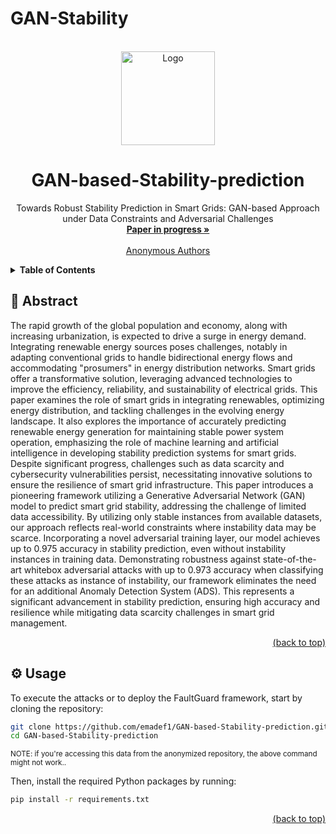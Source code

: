 # GAN-Stability
<div id="top"></div>
<!-- PROJECT LOGO -->
<br />
<div align="center">
  <a href="https://github.com/emadef1/GAN-Stability/tree/main">
    <img src="Figures/logo.png" alt="Logo" width="150" height="150">
  </a>

  <h1 align="center">GAN-based-Stability-prediction</h1>

  <p align="center">
    Towards Robust Stability Prediction in Smart Grids: GAN-based Approach under Data Constraints and Adversarial Challenges
    <br />
    <a href="https://github.com/emadef1/GAN-Stability/tree/main"><strong>Paper in progress »</strong></a>
    <br />
    <br />
    <a href="">Anonymous Authors</a>
  </p>
</div>

<!-- TABLE OF CONTENTS -->
<details>
  <summary><strong>Table of Contents</strong></summary>
  <ol>
    <li>
      <a href="#abstract">Abstract</a>
    </li>
    <li>
      <a href="#usage">Usage</a>
    </li>
    <li>
      <a href="#models">Models</a>
    </li>
    <li>
      <a href="#baseline">Baseline</a>
    </li>
    <li>
      <a href="#attacks">Attacks</a>
    </li>
  </ol>
</details>

<div id="abstract"></div>

## 🧩 Abstract

The rapid growth of the global population and economy, along with increasing urbanization, is expected to drive a surge in energy demand. Integrating renewable energy sources poses challenges, notably in adapting conventional grids to handle bidirectional energy flows and accommodating "prosumers" in energy distribution networks. Smart grids offer a transformative solution, leveraging advanced technologies to improve the efficiency, reliability, and sustainability of electrical grids. This paper examines the role of smart grids in integrating renewables, optimizing energy distribution, and tackling challenges in the evolving energy landscape. It also explores the importance of accurately predicting renewable energy generation for maintaining stable power system operation, emphasizing the role of machine learning and artificial intelligence in developing stability prediction systems for smart grids. Despite significant progress, challenges such as data scarcity and cybersecurity vulnerabilities persist, necessitating innovative solutions to ensure the resilience of smart grid infrastructure. This paper introduces a pioneering framework utilizing a Generative Adversarial Network (GAN) model to predict smart grid stability, addressing the challenge of limited data accessibility. By utilizing only stable instances from available datasets, our approach reflects real-world constraints where instability data may be scarce. Incorporating a novel adversarial training layer, our model achieves up to 0.975 accuracy in stability prediction, even without instability instances in training data. Demonstrating robustness against state-of-the-art whitebox adversarial attacks with up to 0.973 accuracy when classifying these attacks as instance of instability, our framework eliminates the need for an additional Anomaly Detection System (ADS). This represents a significant advancement in stability prediction, ensuring high accuracy and resilience while mitigating data scarcity challenges in smart grid management.
<p align="right"><a href="#top">(back to top)</a></p>
<div id="usage"></div>

## ⚙️ Usage

To execute the attacks or to deploy the FaultGuard framework, start by cloning the repository:

```bash
git clone https://github.com/emadef1/GAN-based-Stability-prediction.git
cd GAN-based-Stability-prediction
```
<sup>NOTE: if you're accessing this data from the anonymized repository, the above command might not work..</sup>

Then, install the required Python packages by running:

```bash
pip install -r requirements.txt
```

<p align="right"><a href="#top">(back to top)</a></p>
<div id="models"></div>
